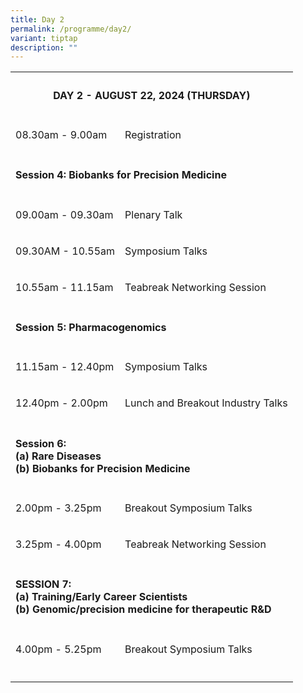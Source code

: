 ```yaml
---
title: Day 2
permalink: /programme/day2/
variant: tiptap
description: ""
---
```

<table>
<tbody>
<tr>
<th rowspan="1" colspan="2">
<h4><strong>DAY 2 - AUGUST 22, 2024 (THURSDAY)</strong></h4>
<p></p>
</th>
</tr>
<tr>
<td rowspan="1" colspan="1">
<p>08.30am - 9.00am</p>
</td>
<td rowspan="1" colspan="1">
<p>Registration</p>
</td>
</tr>
<tr>
<td rowspan="1" colspan="2">
<p></p>
<h4><strong>Session 4: </strong>Biobanks for Precision Medicine</h4>
</td>
</tr>
<tr>
<td rowspan="1" colspan="1">
<p>09.00am - 09.30am</p>
</td>
<td rowspan="1" colspan="1">
<p>Plenary Talk</p>
</td>
</tr>
<tr>
<td rowspan="1" colspan="1">
<p>09.30AM - 10.55am</p>
</td>
<td rowspan="1" colspan="1">
<p>Symposium Talks</p>
</td>
</tr>
<tr>
<td rowspan="1" colspan="1">
<p>10.55am - 11.15am</p>
</td>
<td rowspan="1" colspan="1">
<p>Teabreak Networking Session</p>
</td>
</tr>
<tr>
<td rowspan="1" colspan="2">
<p></p>
<h4><strong>Session 5: </strong>Pharmacogenomics</h4>
</td>
</tr>
<tr>
<td rowspan="1" colspan="1">
<p>11.15am - 12.40pm</p>
</td>
<td rowspan="1" colspan="1">
<p>Symposium Talks</p>
</td>
</tr>
<tr>
<td rowspan="1" colspan="1">
<p>12.40pm - 2.00pm</p>
</td>
<td rowspan="1" colspan="1">
<p>Lunch and Breakout Industry Talks</p>
</td>
</tr>
<tr>
<td rowspan="1" colspan="2">
<p></p>
<h4><strong>Session 6:</strong><br>(a) Rare Diseases<br>(b) Biobanks for Precision Medicine</h4>
</td>
</tr>
<tr>
<td rowspan="1" colspan="1">
<p>2.00pm - 3.25pm</p>
</td>
<td rowspan="1" colspan="1">
<p>Breakout Symposium Talks</p>
</td>
</tr>
<tr>
<td rowspan="1" colspan="1">
<p>3.25pm - 4.00pm</p>
</td>
<td rowspan="1" colspan="1">
<p>Teabreak Networking Session</p>
</td>
</tr>
<tr>
<td rowspan="1" colspan="2">
<p></p>
<h4><strong>SESSION 7:&nbsp; </strong><br>(a) Training/Early Career Scientists<br>(b) Genomic/precision medicine for therapeutic R&amp;D</h4>
</td>
</tr>
<tr>
<td rowspan="1" colspan="1">
<p>4.00pm - 5.25pm</p>
</td>
<td rowspan="1" colspan="1">
<p>Breakout Symposium Talks</p>
</td>
</tr>
<tr>
<td rowspan="1" colspan="1">
<p></p>
</td>
<td rowspan="1" colspan="1">
<p></p>
</td>
</tr>
</tbody>
</table>
<p></p>
